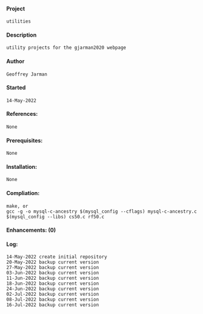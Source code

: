 #### Project
    utilities
#### Description
    utility projects for the gjarman2020 webpage
#### Author
    Geoffrey Jarman
#### Started
    14-May-2022
#### References:
    None
#### Prerequisites:
    None
#### Installation:
    None
#### Compliation:
    make, or
    gcc -g -o mysql-c-ancestry $(mysql_config --cflags) mysql-c-ancestry.c $(mysql_config --libs) cs50.c rf50.c
#### Enhancements: (0)
#### Log:
    14-May-2022 create initial repository
    20-May-2022 backup current version
    27-May-2022 backup current version
    03-Jun-2022 backup current version
    11-Jun-2022 backup current version
    18-Jun-2022 backup current version
    24-Jun-2022 backup current version
    02-Jul-2022 backup current version
    08-Jul-2022 backup current version
    16-Jul-2022 backup current version
